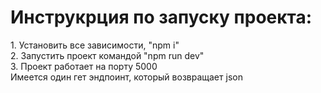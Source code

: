 <h1>Инструкрция по запуску проекта:</h1>
<div>1. Установить все зависимости, "npm i"</div>
<div>2. Запустить проект командой "npm run dev"</div>
<div>3. Проект работает на порту 5000</div>
<div></div>
<div>Имеется один гет эндпоинт, который возвращает json</div>
<divhttp://localhost:5000/api/hotels></div>

